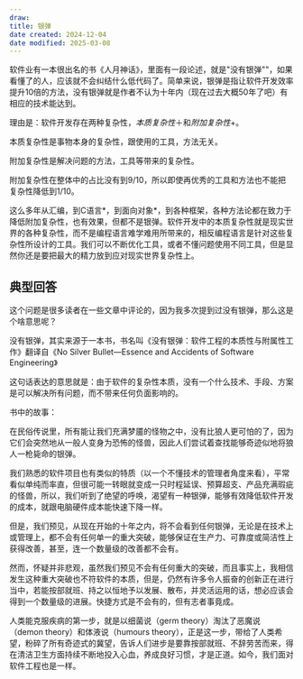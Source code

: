 ```yaml
---
draw:
title: 银弹
date created: 2024-12-04
date modified: 2025-03-08
---
```


软件业有一本很出名的书《人月神话》，里面有一段论述，就是"没有银弹""，如果看懂了的人，应该就不会纠结什么低代码了。简单来说，银弹是指让软件开发效率提升10倍的方法，没有银弹就是作者不认为十年内（现在过去大概50年了吧）有相应的技术能达到。

理由是：软件开发存在两种复杂性，*本质复杂性*＋和*附加复杂性*+。

本质复杂性是事物本身的复杂性，跟使用的工具，方法无关。

附加复杂性是解决问题的方法，工具等带来的复杂性。

附加复杂性在整体中的占比没有到9/10，所以即使再优秀的工具和方法也不能把复杂性降低到1/10。

这么多年从汇编，到C语言*，到面向对象*，到各种框架，各种方法论都在致力于降低附加复杂性，也有效果，但都不是银弹。软件开发中的本质复杂性就是现实世界的各种复杂性，而不是编程语言难学难用所带来的，相反编程语言是针对这些复杂性所设计的工具。我们可以不断优化工具，或者不懂问题使用不同工具，但是显然你还是要把最大的精力放到应对现实世界复杂性上。

## 典型回答

这个问题是很多读者在一些文章中评论的，因为我多次提到过没有银弹，那么这是个啥意思呢？

没有银弹，其实来源于一本书，书名叫《没有银弹：软件工程的本质性与附属性工作》翻译自《No Silver Bullet—Essence and Accidents of Software Engineering》

这句话表达的意思就是：由于软件的复杂性本质，没有一个什么技术、手段、方案是可以解决所有问题，而不带来任何负面影响的。

书中的故事：

在民俗传说里，所有能让我们充满梦靥的怪物之中，没有比狼人更可怕的了，因为它们会突然地从一般人变身为恐怖的怪兽，因此人们尝试着查找能够奇迹似地将狼人一枪毙命的银弹。

我们熟悉的软件项目也有类似的特质（以一个不懂技术的管理者角度来看），平常看似单纯而率直，但很可能一转眼就变成一只时程延误、预算超支、产品充满瑕疵的怪兽，所以，我们听到了绝望的呼唤，渴望有一种银弹，能够有效降低软件开发的成本，就跟电脑硬件成本能快速下降一样。

但是，我们预见，从现在开始的十年之内，将不会看到任何银弹，无论是在技术上或管理上，都不会有任何单一的重大突破，能够保证在生产力、可靠度或简洁性上获得改善，甚至，连一个数量级的改善都不会有。

然而，怀疑并非悲观，虽然我们预见不会有任何重大的突破，而且事实上，我相信发生这种重大突破也不符软件的本质，但是，仍然有许多令人振奋的创新正在进行当中，若能按部就班、持之以恒地予以发展、散布，并灵活运用的话，想必应该会得到一个数量级的进展。快捷方式是不会有的，但有志者事竟成。

人类能克服疾病的第一步，就是以细菌说（germ theory）淘汰了恶魔说（demon theory）和体液说（humours theory），正是这一步，带给了人类希望，粉碎了所有奇迹式的冀望，告诉人们进步是要靠按部就班、不辞劳苦而来，得在清洁卫生方面持续不断地投入心血，养成良好习惯，才是正道。如今，我们面对软件工程也是一样。

